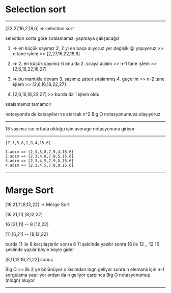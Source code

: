 # Selection sort 
---------------------------------------------------------------
[22,27,16,2,18,6] => selection sort

selection sorta göre sıralamamızı yapmaya çalışacağız

1. => en küçük sayımız 2, 2 yi en başa alıyoruz yer değişikliği yapıyoruz >>
n tane işlem  >>
[2,27,16,22,18,6]

2. => 2. en küçük sayımız 6 onu da 2. sıraya alalım >>
n-1 tane işlem >>
[2,6,16,22,18,27]

3. => bu mantıkla devam 3. sayımız zaten sıralanmış 4. geçelim >>
n-2 tane işlem  >>
[2,6,16,18,22,27]

4. [2,6,16,18,22,27] >> burda da 1 işlem oldu

sıralamamız tamamdır

notasyonda da katsayıları vs atarsak n^2 Big O notasyonumuza ulaşıyoruz

----------------------------------------------------------------

18 sayımız ise ortada olduğu için average notasyonuna giriyor

---
```
[7,3,5,8,2,9,4,15,6]

1.adım => [2,3,5,8,7,9,4,15,6] 
2.adım => [2,3,4,8,7,9,5,15,6] 
3.adım => [2,3,4,5,7,9,8,15,6] 
4.adım => [2,3,4,5,7,8,9,15,6] 

```
-----------------------------------

# Marge Sort

[16,21,11,8,12,22] -> Merge Sort

[16,21,11]  [8,12,22]

16 [21,11] -- 8 [12,22]

[11,16,21] --  [8,12,22]

burda 11 ile 8 karşılaştırılır sonra 8 11 şeklinde yazılır sonra 16 ile 12 ,, 12 16  şeklinde yazılır böyle böyle gider 

[8,11,12,16,21,22]
sonuç

Big O >> ilk 2 ye bölünüyor o kısımdan logn geliyor sonra n elemanlı için n-1 sorgulama yapılıyor ordan da n geliyor çarpınca Big O notasyonumuz (nlogn) oluyor 

---